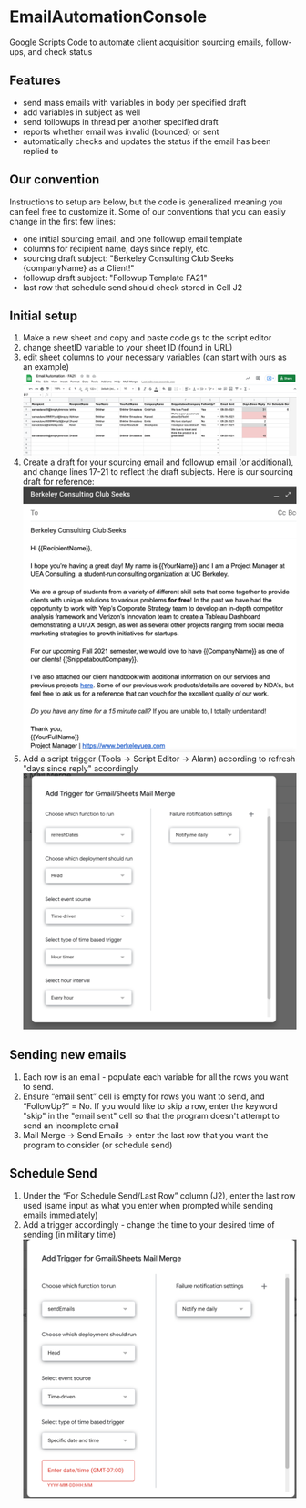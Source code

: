 # EmailAutomationConsole
Google Scripts Code to automate client acquisition sourcing emails, follow-ups, and check status

## Features
- send mass emails with variables in body per specified draft
- add variables in subject as well
- send followups in thread per another specified draft
- reports whether email was invalid (bounced) or sent
- automatically checks and updates the status if the email has been replied to

## Our convention
Instructions to setup are below, but the code is generalized meaning you can feel free to customize it. Some of our conventions that you can easily change in the first few lines:
- one initial sourcing email, and one followup email template
- columns for recipient name, days since reply, etc. 
- sourcing draft subject: "Berkeley Consulting Club Seeks {companyName} as a Client!"
- followup draft subject: "Followup Template FA21"
- last row that schedule send should check stored in Cell J2


## Initial setup
1) Make a new sheet and copy and paste code.gs to the script editor
2) change sheetID variable to your sheet ID (found in URL)
3) edit sheet columns to your necessary variables (can start with ours as an example)
![Console Example](/pics/console.png?raw=true)
4) Create a draft for your sourcing email and followup email (or additional), and change lines 17-21 to reflect the draft subjects. Here is our sourcing draft for reference:
![Our Sourcing Draft](/pics/sourcing.png?raw=true)
5) Add a script trigger (Tools -> Script Editor -> Alarm) according to refresh "days since reply" accordingly
![Console Example](/pics/refreshTrigger.png?raw=true)


## Sending new emails
1) Each row is an email - populate each variable for all the rows you want to send. 
2) Ensure “email sent” cell is empty for rows you want to send, and “FollowUp?” = No. If you would like to skip a row, enter the keyword "skip" in the "email sent" cell so that the program doesn't attempt to send an incomplete email
3) Mail Merge -> Send Emails -> enter the last row that you want the program to consider (or schedule send)

## Schedule Send
1) Under the “For Schedule Send/Last Row” column (J2), enter the last row used (same input as what you enter when prompted while sending emails immediately)
2) Add a trigger accordingly - change the time to your desired time of sending (in military time)
![Our Sourcing Draft](/pics/sendTrigger.png?raw=true)
